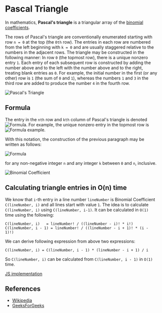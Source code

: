 # Pascal Triangle

In mathematics, **Pascal's triangle** is a triangular array of 
the [binomial coefficients](https://en.wikipedia.org/wiki/Binomial_coefficient).

The rows of Pascal's triangle are conventionally enumerated 
starting with row `n = 0` at the top (the `0th` row). The 
entries in each row are numbered from the left beginning 
with `k = 0` and are usually staggered relative to the 
numbers in the adjacent rows. The triangle may be constructed
in the following manner: In row `0` (the topmost row), there 
is a unique nonzero entry `1`. Each entry of each subsequent
row is constructed by adding the number above and to the 
left with the number above and to the right, treating blank 
entries as `0`. For example, the initial number in the 
first (or any other) row is `1` (the sum of `0` and `1`),
whereas the numbers `1` and `3` in the third row are added 
to produce the number `4` in the fourth row.

![Pascal's Triangle](https://upload.wikimedia.org/wikipedia/commons/0/0d/PascalTriangleAnimated2.gif)

## Formula

The entry in the `nth` row and `kth` column of Pascal's 
triangle is denoted ![Formula](https://wikimedia.org/api/rest_v1/media/math/render/svg/206415d3742167e319b2e52c2ca7563b799abad7).
For example, the unique nonzero entry in the topmost 
row is ![Formula example](https://wikimedia.org/api/rest_v1/media/math/render/svg/b7e35f86368d5978b46c07fd6dddca86bd6e635c).

With this notation, the construction of the previous 
paragraph may be written as follows:

![Formula](https://wikimedia.org/api/rest_v1/media/math/render/svg/203b128a098e18cbb8cf36d004bd7282b28461bf)

for any non-negative integer `n` and any 
integer `k` between `0` and `n`, inclusive.

![Binomial Coefficient](https://wikimedia.org/api/rest_v1/media/math/render/svg/a2457a7ef3c77831e34e06a1fe17a80b84a03181)

## Calculating triangle entries in O(n) time

We know that `i`-th entry in a line number `lineNumber` is 
Binomial Coefficient `C(lineNumber, i)` and all lines start 
with value `1`. The idea is to 
calculate `C(lineNumber, i)` using `C(lineNumber, i-1)`. It 
can be calculated in `O(1)` time using the following:

```
C(lineNumber, i)   = lineNumber! / ((lineNumber - i)! * i!)
C(lineNumber, i - 1) = lineNumber! / ((lineNumber - i + 1)! * (i - 1)!)
```

We can derive following expression from above two expressions:

```
C(lineNumber, i) = C(lineNumber, i - 1) * (lineNumber - i + 1) / i
```

So `C(lineNumber, i)` can be calculated 
from `C(lineNumber, i - 1)` in `O(1)` time.

[JS implementation](PascalTriangle.js)

## References

- [Wikipedia](https://en.wikipedia.org/wiki/Pascal%27s_triangle)
- [GeeksForGeeks](https://www.geeksforgeeks.org/pascal-triangle/)